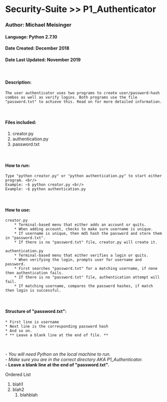 # Security-Suite >> P1_Authenticator
### Author: Michael Meisinger
#### Language: Python 2.7.10
#### Date Created: December 2018
#### Date Last Updated: November 2019

<br/>

#### Description:
	The user authenticator uses two programs to create user/password-hash combos as well as verify logins. Both programs use the file "password.txt" to achieve this. Read on for more detailed information.

<br/>

#### Files included:
1. creator.py
1. authentication.py
1. password.txt

<br/>

#### How to *run*:
	Type "python creator.py" or "python authentication.py" to start either program. <br/>
	Example: ~$ python creator.py <br/>
	Example: ~$ python authentication.py

<br/>

#### How to *use*:

	creator.py
		* Terminal-based menu that either adds an account or quits.
		* When adding account, checks to make sure username is unique.
		* If username is unique, then md5 hash the password and store them in "password.txt".
		* If there is no "password.txt" file, creator.py will create it.

	authentication.py
		* Terminal-based menu that either verifies a login or quits.
		* When verifying the login, prompts user for username and password.
		* First searches "password.txt" for a matching username, if none then authentication fails.
		* If there is no "password.txt" file, authentication attempt will fail.
		* If matching username, compares the password hashes, if match then login is successful.
		
<br/>
		
#### Structure of "password.txt":
	* First line is username
	* Next line is the corresponding password hash
	* And so on.
	* ** Leave a blank line at the end of file. **

<br/>

*- You will need Python on the local machine to run.* <br/>
*- Make sure you are in the correct directory AKA P1_Authenticator.* <br/>
**- Leave a blank line at the end of "password.txt".**

Ordered List
1. blah1
1. blah2
	1. blahblah
